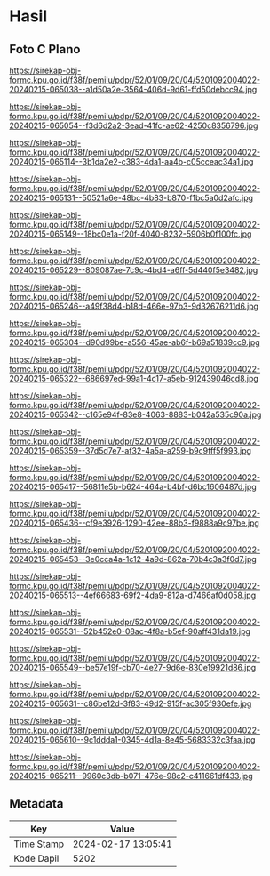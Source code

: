 # Hasil

## Foto C Plano

https://sirekap-obj-formc.kpu.go.id/f38f/pemilu/pdpr/52/01/09/20/04/5201092004022-20240215-065038--a1d50a2e-3564-406d-9d61-ffd50debcc94.jpg

https://sirekap-obj-formc.kpu.go.id/f38f/pemilu/pdpr/52/01/09/20/04/5201092004022-20240215-065054--f3d6d2a2-3ead-41fc-ae62-4250c8356796.jpg

https://sirekap-obj-formc.kpu.go.id/f38f/pemilu/pdpr/52/01/09/20/04/5201092004022-20240215-065114--3b1da2e2-c383-4da1-aa4b-c05cceac34a1.jpg

https://sirekap-obj-formc.kpu.go.id/f38f/pemilu/pdpr/52/01/09/20/04/5201092004022-20240215-065131--50521a6e-48bc-4b83-b870-f1bc5a0d2afc.jpg

https://sirekap-obj-formc.kpu.go.id/f38f/pemilu/pdpr/52/01/09/20/04/5201092004022-20240215-065149--18bc0e1a-f20f-4040-8232-5906b0f100fc.jpg

https://sirekap-obj-formc.kpu.go.id/f38f/pemilu/pdpr/52/01/09/20/04/5201092004022-20240215-065229--809087ae-7c9c-4bd4-a6ff-5d440f5e3482.jpg

https://sirekap-obj-formc.kpu.go.id/f38f/pemilu/pdpr/52/01/09/20/04/5201092004022-20240215-065246--a49f38d4-b18d-466e-97b3-9d32676211d6.jpg

https://sirekap-obj-formc.kpu.go.id/f38f/pemilu/pdpr/52/01/09/20/04/5201092004022-20240215-065304--d90d99be-a556-45ae-ab6f-b69a51839cc9.jpg

https://sirekap-obj-formc.kpu.go.id/f38f/pemilu/pdpr/52/01/09/20/04/5201092004022-20240215-065322--686697ed-99a1-4c17-a5eb-912439046cd8.jpg

https://sirekap-obj-formc.kpu.go.id/f38f/pemilu/pdpr/52/01/09/20/04/5201092004022-20240215-065342--c165e94f-83e8-4063-8883-b042a535c90a.jpg

https://sirekap-obj-formc.kpu.go.id/f38f/pemilu/pdpr/52/01/09/20/04/5201092004022-20240215-065359--37d5d7e7-af32-4a5a-a259-b9c9fff5f993.jpg

https://sirekap-obj-formc.kpu.go.id/f38f/pemilu/pdpr/52/01/09/20/04/5201092004022-20240215-065417--56811e5b-b624-464a-b4bf-d6bc1606487d.jpg

https://sirekap-obj-formc.kpu.go.id/f38f/pemilu/pdpr/52/01/09/20/04/5201092004022-20240215-065436--cf9e3926-1290-42ee-88b3-f9888a9c97be.jpg

https://sirekap-obj-formc.kpu.go.id/f38f/pemilu/pdpr/52/01/09/20/04/5201092004022-20240215-065453--3e0cca4a-1c12-4a9d-862a-70b4c3a3f0d7.jpg

https://sirekap-obj-formc.kpu.go.id/f38f/pemilu/pdpr/52/01/09/20/04/5201092004022-20240215-065513--4ef66683-69f2-4da9-812a-d7466af0d058.jpg

https://sirekap-obj-formc.kpu.go.id/f38f/pemilu/pdpr/52/01/09/20/04/5201092004022-20240215-065531--52b452e0-08ac-4f8a-b5ef-90aff431da19.jpg

https://sirekap-obj-formc.kpu.go.id/f38f/pemilu/pdpr/52/01/09/20/04/5201092004022-20240215-065549--be57e19f-cb70-4e27-9d6e-830e19921d86.jpg

https://sirekap-obj-formc.kpu.go.id/f38f/pemilu/pdpr/52/01/09/20/04/5201092004022-20240215-065631--c86be12d-3f83-49d2-915f-ac305f930efe.jpg

https://sirekap-obj-formc.kpu.go.id/f38f/pemilu/pdpr/52/01/09/20/04/5201092004022-20240215-065610--9c1ddda1-0345-4d1a-8e45-5683332c3faa.jpg

https://sirekap-obj-formc.kpu.go.id/f38f/pemilu/pdpr/52/01/09/20/04/5201092004022-20240215-065211--9960c3db-b071-476e-98c2-c411661df433.jpg


## Metadata

| Key        | Value               |
| ---------- | ------------------- |
| Time Stamp | 2024-02-17 13:05:41 |
| Kode Dapil | 5202                |



